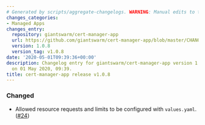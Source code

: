 ```yaml
---
# Generated by scripts/aggregate-changelogs. WARNING: Manual edits to this files will be overwritten.
changes_categories:
- Managed Apps
changes_entry:
  repository: giantswarm/cert-manager-app
  url: https://github.com/giantswarm/cert-manager-app/blob/master/CHANGELOG.md#108-2020-04-30
  version: 1.0.8
  version_tag: v1.0.8
date: '2020-05-01T09:39:36+00:00'
description: Changelog entry for giantswarm/cert-manager-app version 1.0.8, published
  on 01 May 2020, 09:39.
title: cert-manager-app release v1.0.8
---
```


### Changed
- Allowed resource requests and limits to be configured with `values.yaml`. ([#24](https://github.com/giantswarm/cert-manager-app/pull/24))
